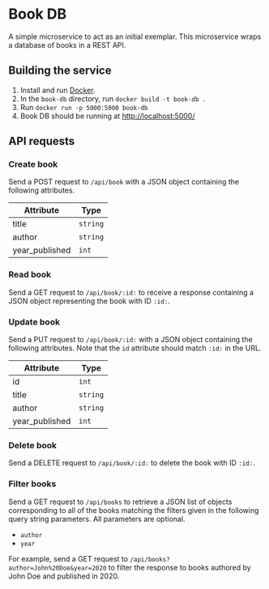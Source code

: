 # Book DB
A simple microservice to act as an initial exemplar.
This microservice wraps a database of books in a REST API.


## Building the service
1. Install and run [Docker](https://www.docker.com/).
2. In the `book-db` directory, run `docker build -t book-db .`
3. Run `docker run -p 5000:5000 book-db`
4. Book DB should be running at [http://localhost:5000/](http://localhost:5000/)


## API requests

### Create book
Send a POST request to `/api/book` with a JSON object containing the following attributes.

| Attribute      | Type     |
| -------------- | -------- |
| title          | `string` |
| author         | `string` |
| year_published | `int`    |

### Read book

Send a GET request to `/api/book/:id:` to receive a response containing a JSON object representing the book with ID `:id:`.

### Update book

Send a PUT request to `/api/book/:id:` with a JSON object containing the following attributes.
Note that the `id` attribute should match `:id:` in the URL.

| Attribute      | Type     |
| -------------- | -------- |
| id             | `int`    |
| title          | `string` |
| author         | `string` |
| year_published | `int`    |

### Delete book

Send a DELETE request to `/api/book/:id:` to delete the book with ID `:id:`.

### Filter books

Send a GET request to `/api/books` to retrieve a JSON list of objects corresponding to all of the books matching the filters given in the following query string parameters.
All parameters are optional.

- `author`
- `year`

For example, send a GET request to `/api/books?author=John%20Doe&year=2020` to filter the response to books authored by John Doe and published in 2020.
